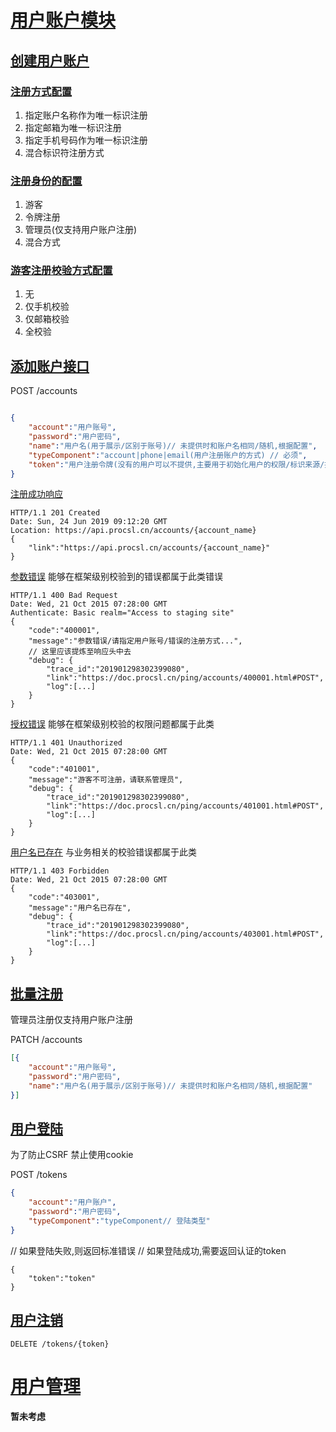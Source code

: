 # [用户账户模块](#用户账户模块)

## [创建用户账户](#创建用户账户)

### [注册方式配置](#注册方式配置)

1. 指定账户名称作为唯一标识注册
2. 指定邮箱为唯一标识注册
3. 指定手机号码作为唯一标识注册
4. 混合标识符注册方式

### [注册身份的配置](#注册身份的配置)

1. 游客
2. 令牌注册
3. 管理员(仅支持用户账户注册)
4. 混合方式

### [游客注册校验方式配置](#游客注册校验方式配置)

1. 无
2. 仅手机校验
3. 仅邮箱校验
4. 全校验

## [添加账户接口](#添加账户接口)

POST /accounts

```JSON

{
	"account":"用户账号",
	"password":"用户密码",
	"name":"用户名(用于展示/区别于账号)// 未提供时和账户名相同/随机,根据配置",
	"typeComponent":"account|phone|email(用户注册账户的方式) // 必须",
	"token":"用户注册令牌(没有的用户可以不提供,主要用于初始化用户的权限/标识来源/提供注册权限等等)"
}
```

[注册成功响应](#注册成功响应)

```
HTTP/1.1 201 Created
Date: Sun, 24 Jun 2019 09:12:20 GMT
Location: https://api.procsl.cn/accounts/{account_name}
{
	"link":"https://api.procsl.cn/accounts/{account_name}"
}
```

[参数错误](#参数错误) 能够在框架级别校验到的错误都属于此类错误

```
HTTP/1.1 400 Bad Request
Date: Wed, 21 Oct 2015 07:28:00 GMT
Authenticate: Basic realm="Access to staging site"
{
	"code":"400001",
	"message":"参数错误/请指定用户账号/错误的注册方式...",
	// 这里应该提炼至响应头中去
	"debug": {
        "trace_id":"201901298302399080",
		"link":"https://doc.procsl.cn/ping/accounts/400001.html#POST",
        "log":[...]
    }
}
```

[授权错误](#授权错误) 能够在框架级别校验的权限问题都属于此类

```
HTTP/1.1 401 Unauthorized
Date: Wed, 21 Oct 2015 07:28:00 GMT
{
	"code":"401001",
	"message":"游客不可注册，请联系管理员",
	"debug": {
        "trace_id":"201901298302399080",
		"link":"https://doc.procsl.cn/ping/accounts/401001.html#POST",
        "log":[...]
    }
}
```

[用户名已存在](#用户名已存在) 与业务相关的校验错误都属于此类

```
HTTP/1.1 403 Forbidden
Date: Wed, 21 Oct 2015 07:28:00 GMT
{
	"code":"403001",
	"message":"用户名已存在",
	"debug": {
        "trace_id":"201901298302399080",
		"link":"https://doc.procsl.cn/ping/accounts/403001.html#POST",
        "log":[...]
    }
}
```

## [批量注册](#批量注册)

管理员注册仅支持用户账户注册

PATCH /accounts
```JSON
[{
	"account":"用户账号",
	"password":"用户密码",
	"name":"用户名(用于展示/区别于账号)// 未提供时和账户名相同/随机,根据配置"
}]
```

## [用户登陆](#用户登陆)

为了防止CSRF 禁止使用cookie

POST /tokens
```Json
{
	"account":"用户账户",
	"password":"用户密码",
	"typeComponent":"typeComponent// 登陆类型" 
}
```

// 如果登陆失败,则返回标准错误
// 如果登陆成功,需要返回认证的token
```
{
	"token":"token"
}
```

## [用户注销](#用户注销)

```
DELETE /tokens/{token}
```

# [用户管理](#用户管理)

**暂未考虑**


